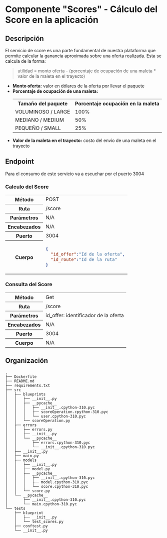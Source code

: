 # Componente "Scores" - Cálculo del Score en la aplicación


## Descripción

El servicio de score es una parte fundamental de nuestra plataforma que permite calcular la ganancia aproximada sobre una oferta realizada. Esta se calcula de la forma:

> utilidad = monto oferta - (porcentaje de ocupación de una maleta * valor de la maleta en el trayecto)

<ul>
<li><strong>Monto oferta:</strong> valor en dólares de la oferta por llevar el paquete</li>
<li><strong>Porcentaje de ocupación de una maleta:</strong>

<table text-align="center">
<tr>
<th>
Tamaño del paquete
</th>
<th>Porcentaje ocupación en la maleta</th>
</tr>
<tr text-align="center">
<td>VOLUMINOSO / LARGE</td>
<td>100%</td>
</tr>
<tr text-align="center">
<td>MEDIANO / MEDIUM</td>
<td>50%</td>
</tr>
<tr text-align="center">
<td>PEQUEÑO / SMALL</td>
<td>25%</td>
</tr>
</table>
</li>

<li><strong>Valor de la maleta en el trayecto:</strong>
costo del envío de una maleta en el trayecto
</li>
</ul>

## Endpoint

Para el consumo de este servicio va a escuchar por el puerto 3004

### Calculo  del Score
<table>
<tr>
<th>Método</th>
<td>POST</td>
</tr>
<tr>
<th>Ruta</th>
<td>/score</td>
</tr>
<tr>
<th>Parámetros</th>
<td>N/A</td>
</tr>
<tr>
<th>Encabezados</th>
<td>N/A</td>
</tr>
<tr>
<th>Puerto</th>
<td>3004</td>
</tr>
<tr>
<th>Cuerpo</th>
<td>

```json
{
  "id_offer":"Id de la oferta",
  "id_route":"Id de la ruta"
}

```

</td>
</tr>
</table>

### Consulta del Score
<table>
<tr>
<th>Método</th>
<td>Get</td>
</tr>
<tr>
<th>Ruta</th>
<td>/score</td>
</tr>
<tr>
<th>Parámetros</th>
<td>id_offer: identificador de la oferta</td>
</tr>
<tr>
<th>Encabezados</th>
<td>N/A</td>
</tr>
<tr>
<th>Puerto</th>
<td>3004</td>
</tr>
<tr>
<th>Cuerpo</th>
<td>N/A</td>
</tr>
</table>

## Organización
```shell
.
├── Dockerfile
├── README.md
├── requirements.txt
├── src
│   ├── blueprints
│   │   ├── __init__.py
│   │   ├── __pycache__
│   │   │   ├── __init__.cpython-310.pyc
│   │   │   ├── scoreOperation.cpython-310.pyc
│   │   │   └── user.cpython-310.pyc
│   │   └── scoreOperation.py
│   ├── errors
│   │   ├── errors.py
│   │   ├── __init__.py
│   │   └── __pycache__
│   │       ├── errors.cpython-310.pyc
│   │       └── __init__.cpython-310.pyc
│   ├── __init__.py
│   ├── main.py
│   ├── models
│   │   ├── __init__.py
│   │   ├── model.py
│   │   ├── __pycache__
│   │   │   ├── __init__.cpython-310.pyc
│   │   │   ├── model.cpython-310.pyc
│   │   │   └── score.cpython-310.pyc
│   │   └── score.py
│   └── __pycache__
│       ├── __init__.cpython-310.pyc
│       └── main.cpython-310.pyc
└── tests
    ├── blueprint
    │   ├── __init__.py
    │   └── test_scores.py
    ├── conftest.py
    └── __init__.py

```